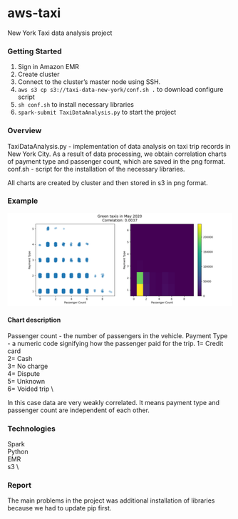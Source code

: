 # aws-taxi
New York Taxi data analysis project

### Getting Started
1. Sign in Amazon EMR
2. Create cluster
3. Connect to the cluster’s master node using SSH.
4. ```aws s3 cp s3://taxi-data-new-york/conf.sh .```  to download configure script
5. ```sh conf.sh``` to install necessary libraries
6. ```spark-submit TaxiDataAnalysis.py``` to start the project

### Overview
TaxiDataAnalysis.py - implementation of data analysis on taxi trip records in New York City. As a result of data processing, we obtain correlation charts of payment type and passenger count, which are saved in the png format. 
conf.sh - script for the installation of the necessary libraries.

All charts are created by cluster and then stored in s3 in png format.

### Example
![ExampleChart](./Assets/242089473_1784395795097112_5840287843245164300_n.png)
#### Chart description
Passenger count - the number of passengers in the vehicle.
Payment Type - a numeric code signifying how the passenger paid for the trip. 
1= Credit card \
2= Cash \
3= No charge \
4= Dispute \
5= Unknown \
6= Voided trip \

In this case data are very weakly correlated. It means payment type and passenger count are independent of each other.

### Technologies
Spark \
Python \
EMR \
s3 \

### Report
The main problems in the project was additional installation of libraries because we had to update pip first. 
